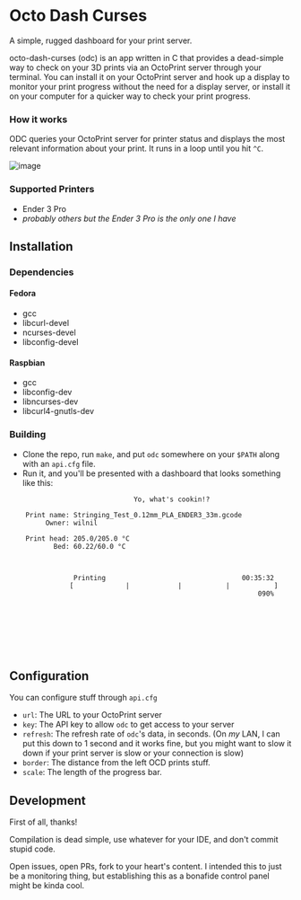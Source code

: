 # Octo Dash Curses

A simple, rugged dashboard for your print server.

octo-dash-curses (odc) is an app written in C that provides a dead-simple way to check on your 3D prints via an OctoPrint server through your terminal. You can install it on your OctoPrint server and hook up a display to monitor your print progress without the need for a display server, or install it on your computer for a quicker way to check your print progress.

### How it works

ODC queries your OctoPrint server for printer status and displays the most relevant information about your print. It runs in a loop until you hit `^C`.

![image](https://user-images.githubusercontent.com/42927786/105088340-c221e800-5a69-11eb-9765-67a8bc710a3a.png)

### Supported Printers

- Ender 3 Pro
- _probably others but the Ender 3 Pro is the only one I have_

## Installation

### Dependencies

#### Fedora

- gcc
- libcurl-devel
- ncurses-devel
- libconfig-devel

#### Raspbian

- gcc
- libconfig-dev
- libncurses-dev
- libcurl4-gnutls-dev

### Building

- Clone the repo, run `make`, and put `odc` somewhere on your `$PATH` along with an `api.cfg` file.
- Run it, and you'll be presented with a dashboard that looks something like this:

```
                               Yo, what's cookin!?                              
                                                                                
    Print name: Stringing_Test_0.12mm_PLA_ENDER3_33m.gcode                      
         Owner: wilnil                                                          
                                                                                
    Print head: 205.0/205.0 °C                                                  
           Bed: 60.22/60.0 °C                                                   
                                                                                
                                                                                
                                                                                
                Printing                                  00:35:32              
               [             |            |           |           ]             
                                                              090%              
                                                                                
                                                                                
                                                                                
                                                                                
                                                                                
                                                                                
                                                                               
```

## Configuration

You can configure stuff through `api.cfg`

- `url`: The URL to your OctoPrint server
- `key`: The API key to allow `odc` to get access to your server
- `refresh`: The refresh rate of `odc`'s data, in seconds. (On _my_ LAN, I can put this down to 1 second and it works fine, but you might want to slow it down if your print server is slow or your connection is slow)
- `border`: The distance from the left OCD prints stuff.
- `scale`: The length of the progress bar.

## Development

First of all, thanks!

Compilation is dead simple, use whatever for your IDE, and don't commit stupid code.

Open issues, open PRs, fork to your heart's content. I intended this to just be a monitoring thing, but establishing this as a bonafide control panel might be kinda cool.
